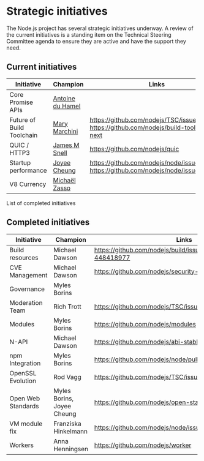 Strategic initiatives
=====================

The Node.js project has several strategic initiatives underway. A review of the current initiatives is a standing item on the Technical Steering Committee agenda to ensure they are active and have the support they need.

Current initiatives
-------------------

<table style="width:98%;"><colgroup><col style="width: 18%" /><col style="width: 19%" /><col style="width: 61%" /></colgroup><thead><tr class="header"><th>Initiative</th><th>Champion</th><th>Links</th></tr></thead><tbody><tr class="odd"><td>Core Promise APIs</td><td><a href="https://github.com/aduh95">Antoine du Hamel</a></td><td></td></tr><tr class="even"><td>Future of Build Toolchain</td><td><a href="https://github.com/mmarchini">Mary Marchini</a></td><td><a href="https://github.com/nodejs/TSC/issues/901" class="uri">https://github.com/nodejs/TSC/issues/901</a>, <a href="https://github.com/nodejs/build-toolchain-next" class="uri">https://github.com/nodejs/build-toolchain-next</a></td></tr><tr class="odd"><td>QUIC / HTTP3</td><td><a href="https://github.com/jasnell">James M Snell</a></td><td><a href="https://github.com/nodejs/quic" class="uri">https://github.com/nodejs/quic</a></td></tr><tr class="even"><td>Startup performance</td><td><a href="https://github.com/joyeecheung">Joyee Cheung</a></td><td><a href="https://github.com/nodejs/node/issues/17058" class="uri">https://github.com/nodejs/node/issues/17058</a> <a href="https://github.com/nodejs/node/issues/21563" class="uri">https://github.com/nodejs/node/issues/21563</a></td></tr><tr class="odd"><td>V8 Currency</td><td><a href="https://github.com/targos">Michaël Zasso</a></td><td></td></tr></tbody></table>

List of completed initiatives

Completed initiatives
---------------------

<table style="width:99%;"><colgroup><col style="width: 20%" /><col style="width: 28%" /><col style="width: 51%" /></colgroup><thead><tr class="header"><th>Initiative</th><th>Champion</th><th>Links</th></tr></thead><tbody><tr class="odd"><td>Build resources</td><td>Michael Dawson</td><td><a href="https://github.com/nodejs/build/issues/1154#issuecomment-448418977" class="uri">https://github.com/nodejs/build/issues/1154#issuecomment-448418977</a></td></tr><tr class="even"><td>CVE Management</td><td>Michael Dawson</td><td><a href="https://github.com/nodejs/security-wg/issues/33" class="uri">https://github.com/nodejs/security-wg/issues/33</a></td></tr><tr class="odd"><td>Governance</td><td>Myles Borins</td><td></td></tr><tr class="even"><td>Moderation Team</td><td>Rich Trott</td><td><a href="https://github.com/nodejs/TSC/issues/329" class="uri">https://github.com/nodejs/TSC/issues/329</a></td></tr><tr class="odd"><td>Modules</td><td>Myles Borins</td><td><a href="https://github.com/nodejs/modules" class="uri">https://github.com/nodejs/modules</a></td></tr><tr class="even"><td>N-API</td><td>Michael Dawson</td><td><a href="https://github.com/nodejs/abi-stable-node" class="uri">https://github.com/nodejs/abi-stable-node</a></td></tr><tr class="odd"><td>npm Integration</td><td>Myles Borins</td><td><a href="https://github.com/nodejs/node/pull/21594" class="uri">https://github.com/nodejs/node/pull/21594</a></td></tr><tr class="even"><td>OpenSSL Evolution</td><td>Rod Vagg</td><td><a href="https://github.com/nodejs/TSC/issues/677" class="uri">https://github.com/nodejs/TSC/issues/677</a></td></tr><tr class="odd"><td>Open Web Standards</td><td>Myles Borins, Joyee Cheung</td><td><a href="https://github.com/nodejs/open-standards" class="uri">https://github.com/nodejs/open-standards</a></td></tr><tr class="even"><td>VM module fix</td><td>Franziska Hinkelmann</td><td><a href="https://github.com/nodejs/node/issues/6283" class="uri">https://github.com/nodejs/node/issues/6283</a></td></tr><tr class="odd"><td>Workers</td><td>Anna Henningsen</td><td><a href="https://github.com/nodejs/worker" class="uri">https://github.com/nodejs/worker</a></td></tr></tbody></table>
